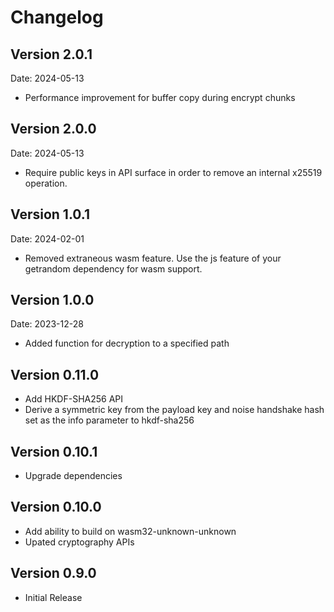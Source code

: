 # Changelog

## Version 2.0.1

Date: 2024-05-13

- Performance improvement for buffer copy during encrypt chunks

## Version 2.0.0

Date: 2024-05-13

- Require public keys in API surface in order to remove an internal
  x25519 operation.

## Version 1.0.1

Date: 2024-02-01

- Removed extraneous wasm feature. Use the js feature of your getrandom
  dependency for wasm support.

## Version 1.0.0

Date: 2023-12-28

- Added function for decryption to a specified path

## Version 0.11.0

- Add HKDF-SHA256 API
- Derive a symmetric key from the payload key and noise handshake hash set
  as the info parameter to hkdf-sha256

## Version 0.10.1

- Upgrade dependencies

## Version 0.10.0

- Add ability to build on wasm32-unknown-unknown
- Upated cryptography APIs

## Version 0.9.0

- Initial Release
